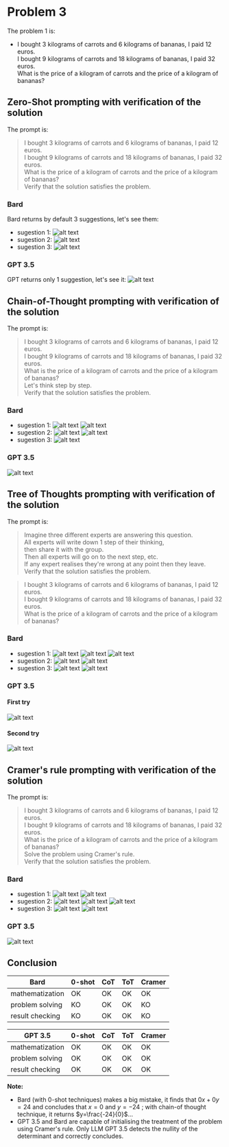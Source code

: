 # Problem 3

The problem 1 is: 
-  I bought 3 kilograms of carrots and 6 kilograms of bananas, I paid 12 euros.  
   I bought 9 kilograms of carrots and 18 kilograms of bananas, I paid 32 euros.  
   What is the price of a kilogram of carrots and the price of a kilogram of bananas?  

## Zero-Shot prompting with verification of the solution
The prompt is:
>I bought 3 kilograms of carrots and 6 kilograms of bananas, I paid 12 euros.  
 I bought 9 kilograms of carrots and 18 kilograms of bananas, I paid 32 euros.  
 What is the price of a kilogram of carrots and the price of a kilogram of bananas?  
 Verify that the solution satisfies the problem.  

### Bard
Bard returns by default 3 suggestions, let's see them:
- sugestion 1:
![alt text](pictures/pb3_0s_bard_1.png)
- sugestion 2:
![alt text](pictures/pb3_0s_bard_2.png)
- sugestion 3:
![alt text](pictures/pb3_0s_bard_3.png)

### GPT 3.5
GPT returns only 1 suggestion, let's see it:
![alt text](pictures/pb3_0s_GPT_1.png)

## Chain-of-Thought prompting with verification of the solution
The prompt is:
>I bought 3 kilograms of carrots and 6 kilograms of bananas, I paid 12 euros.  
 I bought 9 kilograms of carrots and 18 kilograms of bananas, I paid 32 euros.  
 What is the price of a kilogram of carrots and the price of a kilogram of bananas?   
 Let's think step by step.  
 Verify that the solution satisfies the problem.

### Bard
- sugestion 1:
![alt text](pictures/pb3_cot_bard_1_1.png)
![alt text](pictures/pb3_cot_bard_1_2.png)
- sugestion 2:
![alt text](pictures/pb3_cot_bard_2_1.png)
![alt text](pictures/pb3_cot_bard_2_2.png)
- sugestion 3:
![alt text](pictures/pb3_cot_bard_3.png)

### GPT 3.5
![alt text](pictures/pb3_cot_GPT_1.png)

## Tree of Thoughts prompting with verification of the solution
The prompt is:
>Imagine three different experts are answering this question.  
All experts will write down 1 step of their thinking,  
then share it with the group.  
Then all experts will go on to the next step, etc.  
If any expert realises they're wrong at any point then they leave.  
Verify that the solution satisfies the problem.  

>I bought 3 kilograms of carrots and 6 kilograms of bananas, I paid 12 euros.  
 I bought 9 kilograms of carrots and 18 kilograms of bananas, I paid 32 euros.  
 What is the price of a kilogram of carrots and the price of a kilogram of bananas?  


### Bard
- sugestion 1:
![alt text](pictures/pb3_tot_bard_1_1.png)
![alt text](pictures/pb3_tot_bard_1_2.png)
![alt text](pictures/pb3_tot_bard_1_3.png)
- sugestion 2:
![alt text](pictures/pb3_tot_bard_2_1.png)
![alt text](pictures/pb3_tot_bard_2_2.png)
- sugestion 3:
![alt text](pictures/pb3_tot_bard_3_1.png)
![alt text](pictures/pb3_tot_bard_3_2.png)

### GPT 3.5
#### First try
![alt text](pictures/pb2_cot_GPT_1.png)
#### Second try
![alt text](pictures/pb2_cot_GPT_2.png)

## Cramer's rule prompting with verification of the solution
The prompt is:
>I bought 3 kilograms of carrots and 6 kilograms of bananas, I paid 12 euros.  
I bought 9 kilograms of carrots and 18 kilograms of bananas, I paid 32 euros.  
What is the price of a kilogram of carrots and the price of a kilogram of bananas?  
Solve the problem using Cramer's rule.  
Verify that the solution satisfies the problem.  


### Bard
- sugestion 1:
![alt text](pictures/pb3_crr_bard_1_1.png)
![alt text](pictures/pb3_crr_bard_1_2.png)
- sugestion 2:
![alt text](pictures/pb3_crr_bard_2_1.png)
![alt text](pictures/pb3_crr_bard_2_2.png)
![alt text](pictures/pb3_crr_bard_2_3.png)
- sugestion 3:
![alt text](pictures/pb3_crr_bard_3_1.png)
![alt text](pictures/pb3_crr_bard_3_2.png)

### GPT 3.5
![alt text](pictures/pb3_crr_GPT_1.png)

## Conclusion

| Bard            | 0-shot | CoT | ToT | Cramer | 
|-----------------|--------|-----|-----|--------|  
| mathematization |  OK    | OK  | OK  | OK     |  
| problem solving |  KO    | OK  | OK  | KO     |
| result checking |  KO    | OK  | OK  | KO     |  

| GPT 3.5         | 0-shot | CoT | ToT | Cramer |  
|-----------------|--------|-----|-----|--------|  
| mathematization |  OK    | OK  | OK  | OK     |  
| problem solving |  OK    | OK  | OK  | OK     |  
| result checking |  OK    | OK  | OK  | OK     | 

**Note:**
- Bard (with 0-shot techniques) makes a big mistake, it finds that $0x+0y=24$ and concludes that $x=0$ and $y=-24$ ; with chain-of thought technique, it returns $y=\frac{-24}{0}$...
- GPT 3.5 and Bard are capable of initialising the treatment of the problem using Cramer's rule. Only LLM GPT 3.5 detects the nullity of the determinant and correctly concludes. 